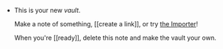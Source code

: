 - This is your new *vault*.
  
  Make a note of something, [[create a link]], or try [the Importer](https://help.obsidian.md/Plugins/Importer)!
  
  When you're [[ready]], delete this note and make the vault your own.